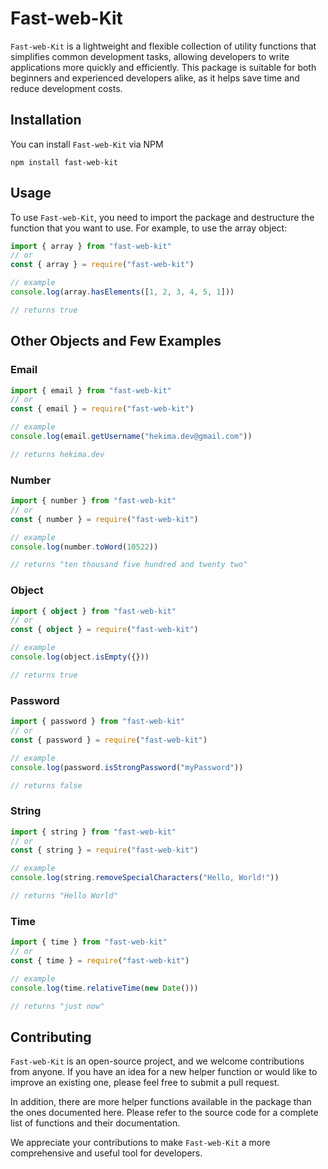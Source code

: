 # Fast-web-Kit

`Fast-web-Kit` is a lightweight and flexible collection of utility functions that simplifies common development tasks, allowing developers to write applications more quickly and efficiently. This package is suitable for both beginners and experienced developers alike, as it helps save time and reduce development costs.

## Installation

You can install `Fast-web-Kit` via NPM

```
npm install fast-web-kit
```

## Usage

To use `Fast-web-Kit`, you need to import the package and destructure the function that you want to use.
For example, to use the array object:

```ts
import { array } from "fast-web-kit"
// or
const { array } = require("fast-web-kit")

// example
console.log(array.hasElements([1, 2, 3, 4, 5, 1]))

// returns true
```

## Other Objects and Few Examples

### Email

```ts
import { email } from "fast-web-kit"
// or
const { email } = require("fast-web-kit")

// example
console.log(email.getUsername("hekima.dev@gmail.com"))

// returns hekima.dev
```

### Number

```ts
import { number } from "fast-web-kit"
// or
const { number } = require("fast-web-kit")

// example
console.log(number.toWord(10522))

// returns "ten thousand five hundred and twenty two"
```

### Object

```ts
import { object } from "fast-web-kit"
// or
const { object } = require("fast-web-kit")

// example
console.log(object.isEmpty({}))

// returns true
```

### Password

```ts
import { password } from "fast-web-kit"
// or
const { password } = require("fast-web-kit")

// example
console.log(password.isStrongPassword("myPassword"))

// returns false
```

### String

```ts
import { string } from "fast-web-kit"
// or
const { string } = require("fast-web-kit")

// example
console.log(string.removeSpecialCharacters("Hello, World!"))

// returns "Hello World"
```

### Time

```ts
import { time } from "fast-web-kit"
// or
const { time } = require("fast-web-kit")

// example
console.log(time.relativeTime(new Date()))

// returns "just now"
```

## Contributing

`Fast-web-Kit` is an open-source project, and we welcome contributions from anyone. If you have an idea for a new helper function or would like to improve an existing one, please feel free to submit a pull request.

In addition, there are more helper functions available in the package than the ones documented here. Please refer to the source code for a complete list of functions and their documentation.

We appreciate your contributions to make `Fast-web-Kit` a more comprehensive and useful tool for developers.
